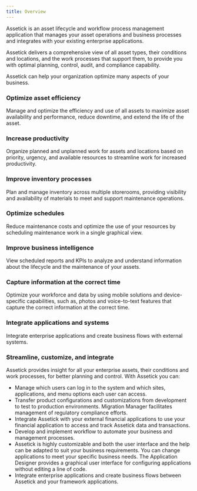 ```yaml
---
title: Overview
---
```


Assetick is an asset lifecycle and workflow process management application that manages your asset operations and business processes and integrates with your existing enterprise applications.

Assetick delivers a comprehensive view of all asset types, their conditions and locations, and the work processes that support them, to provide you with optimal planning, control, audit, and compliance capability.

Assetick can help your organization optimize many aspects of your business.

### Optimize asset efficiency

Manage and optimize the efficiency and use of all assets to maximize asset availability and performance, reduce downtime, and extend the life of the asset.

### Increase productivity

Organize planned and unplanned work for assets and locations based on priority, urgency, and available resources to streamline work for increased productivity.

### Improve inventory processes

Plan and manage inventory across multiple storerooms, providing visibility and availability of materials to meet and support maintenance operations.

### Optimize schedules

Reduce maintenance costs and optimize the use of your resources by scheduling maintenance work in a single graphical view.

### Improve business intelligence

View scheduled reports and KPIs to analyze and understand information about the lifecycle and the maintenance of your assets.

### Capture information at the correct time

Optimize your workforce and data by using mobile solutions and device-specific capabilities, such as, photos and voice-to-text features that capture the correct information at the correct time.

### Integrate applications and systems

Integrate enterprise applications and create business flows with external systems.

### Streamline, customize, and integrate

Assetick provides insight for all your enterprise assets, their conditions and work processes, for better planning and control. With Assetick you can:

- Manage which users can log in to the system and which sites, applications, and menu options each user can access.
- Transfer product configurations and customizations from development to test to production environments. Migration Manager facilitates management of regulatory compliance efforts.
- Integrate Assetick with your external financial applications to use your financial application to access and track Assetick data and transactions.
- Develop and implement workflow to automate your business and management processes.
- Assetick is highly customizable and both the user interface and the help can be adapted to suit your business requirements. You can change applications to meet your specific business needs. The Application Designer provides a graphical user interface for configuring applications without editing a line of code.
- Integrate enterprise applications and create business flows between Assetick and your framework applications.
